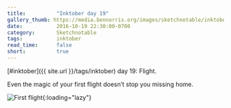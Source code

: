 ```yaml
---
title:          "Inktober day 19"
gallery_thumb: https://media.bennorris.org/images/sketchnotable/inktober-2016/inktober-day-19.jpg
date:           2016-10-19 22:30:00-0700
category:       Sketchnotable
tags:           inktober
read_time:      false
short:          true
---
```

[#inktober]({{ site.url }}/tags/inktober) day 19: Flight.

Even the magic of your first flight doesn’t stop you missing home.

![First flight](https://media.bennorris.org/images/sketchnotable/inktober-2016/inktober-day-19.jpg){:loading="lazy"}
